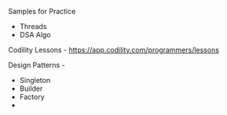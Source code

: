 Samples for Practice 
  - Threads
  - DSA Algo


Codility Lessons - https://app.codility.com/programmers/lessons

Design Patterns - 
- Singleton
- Builder
- Factory
- 